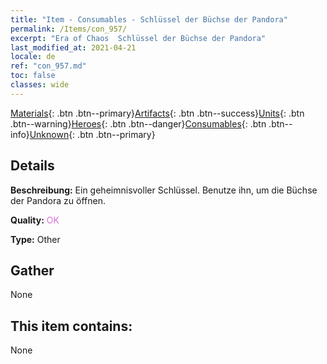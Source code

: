 ```yaml
---
title: "Item - Consumables - Schlüssel der Büchse der Pandora"
permalink: /Items/con_957/
excerpt: "Era of Chaos  Schlüssel der Büchse der Pandora"
last_modified_at: 2021-04-21
locale: de
ref: "con_957.md"
toc: false
classes: wide
---
```

 [Materials](/de/Items/){: .btn .btn--primary}[Artifacts](/de/Items/Artifacts/){: .btn .btn--success}[Units](/de/Items/Units/){: .btn .btn--warning}[Heroes](/de/Items/Heroes/){: .btn .btn--danger}[Consumables](/de/Items/Consumables/){: .btn .btn--info}[Unknown](/de/Items/Unknown/){: .btn .btn--primary}

## Details
 **Beschreibung:** Ein geheimnisvoller Schlüssel. Benutze ihn, um die Büchse der Pandora zu öffnen.

 **Quality:** <span style="color: #DA70D6">OK</span>

 **Type:** Other

## Gather

  None

## This item contains:

  None


